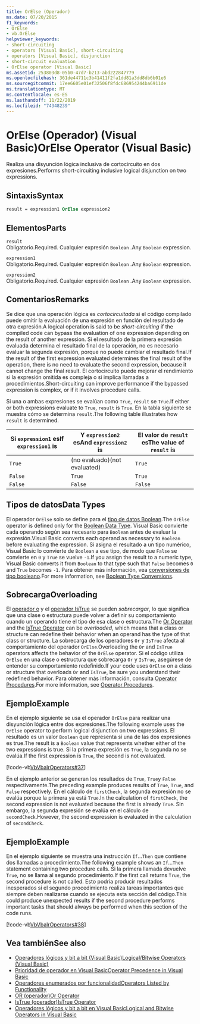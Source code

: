 ```yaml
---
title: OrElse (Operador)
ms.date: 07/20/2015
f1_keywords:
- OrElse
- vb.OrElse
helpviewer_keywords:
- short-circuiting
- operators [Visual Basic], short-circuiting
- operators [Visual Basic], disjunction
- short-circuit evaluation
- OrElse operator [Visual Basic]
ms.assetid: 253803d8-05b0-47d7-b213-abd222847779
ms.openlocfilehash: 361de44711c3b41411f2fa1dd81a3dd8db6b01e6
ms.sourcegitcommit: 17ee6605e01ef32506f8fdc686954244ba6911de
ms.translationtype: MT
ms.contentlocale: es-ES
ms.lasthandoff: 11/22/2019
ms.locfileid: "74348239"
---
```

# <a name="orelse-operator-visual-basic"></a><span data-ttu-id="801f0-102">OrElse (Operador) (Visual Basic)</span><span class="sxs-lookup"><span data-stu-id="801f0-102">OrElse Operator (Visual Basic)</span></span>
<span data-ttu-id="801f0-103">Realiza una disyunción lógica inclusiva de cortocircuito en dos expresiones.</span><span class="sxs-lookup"><span data-stu-id="801f0-103">Performs short-circuiting inclusive logical disjunction on two expressions.</span></span>  
  
## <a name="syntax"></a><span data-ttu-id="801f0-104">Sintaxis</span><span class="sxs-lookup"><span data-stu-id="801f0-104">Syntax</span></span>  
  
```vb
result = expression1 OrElse expression2  
```  
  
## <a name="parts"></a><span data-ttu-id="801f0-105">Elementos</span><span class="sxs-lookup"><span data-stu-id="801f0-105">Parts</span></span>  
 `result`  
 <span data-ttu-id="801f0-106">Obligatorio.</span><span class="sxs-lookup"><span data-stu-id="801f0-106">Required.</span></span> <span data-ttu-id="801f0-107">Cualquier expresión `Boolean` .</span><span class="sxs-lookup"><span data-stu-id="801f0-107">Any `Boolean` expression.</span></span>  
  
 `expression1`  
 <span data-ttu-id="801f0-108">Obligatorio.</span><span class="sxs-lookup"><span data-stu-id="801f0-108">Required.</span></span> <span data-ttu-id="801f0-109">Cualquier expresión `Boolean` .</span><span class="sxs-lookup"><span data-stu-id="801f0-109">Any `Boolean` expression.</span></span>  
  
 `expression2`  
 <span data-ttu-id="801f0-110">Obligatorio.</span><span class="sxs-lookup"><span data-stu-id="801f0-110">Required.</span></span> <span data-ttu-id="801f0-111">Cualquier expresión `Boolean` .</span><span class="sxs-lookup"><span data-stu-id="801f0-111">Any `Boolean` expression.</span></span>  
  
## <a name="remarks"></a><span data-ttu-id="801f0-112">Comentarios</span><span class="sxs-lookup"><span data-stu-id="801f0-112">Remarks</span></span>  
 <span data-ttu-id="801f0-113">Se dice que una operación lógica es *cortocircuitada* si el código compilado puede omitir la evaluación de una expresión en función del resultado de otra expresión.</span><span class="sxs-lookup"><span data-stu-id="801f0-113">A logical operation is said to be *short-circuiting* if the compiled code can bypass the evaluation of one expression depending on the result of another expression.</span></span> <span data-ttu-id="801f0-114">Si el resultado de la primera expresión evaluada determina el resultado final de la operación, no es necesario evaluar la segunda expresión, porque no puede cambiar el resultado final.</span><span class="sxs-lookup"><span data-stu-id="801f0-114">If the result of the first expression evaluated determines the final result of the operation, there is no need to evaluate the second expression, because it cannot change the final result.</span></span> <span data-ttu-id="801f0-115">El cortocircuito puede mejorar el rendimiento si la expresión omitida es compleja o si implica llamadas a procedimientos.</span><span class="sxs-lookup"><span data-stu-id="801f0-115">Short-circuiting can improve performance if the bypassed expression is complex, or if it involves procedure calls.</span></span>  
  
 <span data-ttu-id="801f0-116">Si una o ambas expresiones se evalúan como `True`, `result` se `True`.</span><span class="sxs-lookup"><span data-stu-id="801f0-116">If either or both expressions evaluate to `True`, `result` is `True`.</span></span> <span data-ttu-id="801f0-117">En la tabla siguiente se muestra cómo se determina `result`.</span><span class="sxs-lookup"><span data-stu-id="801f0-117">The following table illustrates how `result` is determined.</span></span>  
  
|<span data-ttu-id="801f0-118">Si `expression1` es</span><span class="sxs-lookup"><span data-stu-id="801f0-118">If `expression1` is</span></span>|<span data-ttu-id="801f0-119">Y `expression2` es</span><span class="sxs-lookup"><span data-stu-id="801f0-119">And `expression2` is</span></span>|<span data-ttu-id="801f0-120">El valor de `result` es</span><span class="sxs-lookup"><span data-stu-id="801f0-120">The value of `result` is</span></span>|  
|-------------------------|--------------------------|------------------------------|  
|`True`|<span data-ttu-id="801f0-121">(no evaluado)</span><span class="sxs-lookup"><span data-stu-id="801f0-121">(not evaluated)</span></span>|`True`|  
|`False`|`True`|`True`|  
|`False`|`False`|`False`|  
  
## <a name="data-types"></a><span data-ttu-id="801f0-122">Tipos de datos</span><span class="sxs-lookup"><span data-stu-id="801f0-122">Data Types</span></span>  
 <span data-ttu-id="801f0-123">El operador `OrElse` solo se define para el [tipo de datos Boolean](../../../visual-basic/language-reference/data-types/boolean-data-type.md).</span><span class="sxs-lookup"><span data-stu-id="801f0-123">The `OrElse` operator is defined only for the [Boolean Data Type](../../../visual-basic/language-reference/data-types/boolean-data-type.md).</span></span> <span data-ttu-id="801f0-124">Visual Basic convierte cada operando según sea necesario para `Boolean` antes de evaluar la expresión.</span><span class="sxs-lookup"><span data-stu-id="801f0-124">Visual Basic converts each operand as necessary to `Boolean` before evaluating the expression.</span></span> <span data-ttu-id="801f0-125">Si asigna el resultado a un tipo numérico, Visual Basic lo convierte de `Boolean` a ese tipo, de modo que `False` se convierte en `0` y `True` se vuelve `-1`.</span><span class="sxs-lookup"><span data-stu-id="801f0-125">If you assign the result to a numeric type, Visual Basic converts it from `Boolean` to that type such that `False` becomes `0` and `True` becomes `-1`.</span></span>
<span data-ttu-id="801f0-126">Para obtener más información, vea [conversiones de tipo booleano](../data-types/boolean-data-type.md#type-conversions).</span><span class="sxs-lookup"><span data-stu-id="801f0-126">For more information, see [Boolean Type Conversions](../data-types/boolean-data-type.md#type-conversions).</span></span>
  
## <a name="overloading"></a><span data-ttu-id="801f0-127">Sobrecarga</span><span class="sxs-lookup"><span data-stu-id="801f0-127">Overloading</span></span>  
 <span data-ttu-id="801f0-128">El [operador o](../../../visual-basic/language-reference/operators/or-operator.md) y el [operador IsTrue](../../../visual-basic/language-reference/operators/istrue-operator.md) se pueden *sobrecargar*, lo que significa que una clase o estructura puede volver a definir su comportamiento cuando un operando tiene el tipo de esa clase o estructura.</span><span class="sxs-lookup"><span data-stu-id="801f0-128">The [Or Operator](../../../visual-basic/language-reference/operators/or-operator.md) and the [IsTrue Operator](../../../visual-basic/language-reference/operators/istrue-operator.md) can be *overloaded*, which means that a class or structure can redefine their behavior when an operand has the type of that class or structure.</span></span> <span data-ttu-id="801f0-129">La sobrecarga de los operadores `Or` y `IsTrue` afecta al comportamiento del operador `OrElse`.</span><span class="sxs-lookup"><span data-stu-id="801f0-129">Overloading the `Or` and `IsTrue` operators affects the behavior of the `OrElse` operator.</span></span> <span data-ttu-id="801f0-130">Si el código utiliza `OrElse` en una clase o estructura que sobrecarga `Or` y `IsTrue`, asegúrese de entender su comportamiento redefinido.</span><span class="sxs-lookup"><span data-stu-id="801f0-130">If your code uses `OrElse` on a class or structure that overloads `Or` and `IsTrue`, be sure you understand their redefined behavior.</span></span> <span data-ttu-id="801f0-131">Para obtener más información, consulta [Operator Procedures](../../../visual-basic/programming-guide/language-features/procedures/operator-procedures.md).</span><span class="sxs-lookup"><span data-stu-id="801f0-131">For more information, see [Operator Procedures](../../../visual-basic/programming-guide/language-features/procedures/operator-procedures.md).</span></span>  
  
## <a name="example"></a><span data-ttu-id="801f0-132">Ejemplo</span><span class="sxs-lookup"><span data-stu-id="801f0-132">Example</span></span>  
 <span data-ttu-id="801f0-133">En el ejemplo siguiente se usa el operador `OrElse` para realizar una disyunción lógica entre dos expresiones.</span><span class="sxs-lookup"><span data-stu-id="801f0-133">The following example uses the `OrElse` operator to perform logical disjunction on two expressions.</span></span> <span data-ttu-id="801f0-134">El resultado es un valor `Boolean` que representa si una de las dos expresiones es true.</span><span class="sxs-lookup"><span data-stu-id="801f0-134">The result is a `Boolean` value that represents whether either of the two expressions is true.</span></span> <span data-ttu-id="801f0-135">Si la primera expresión es `True`, la segunda no se evalúa.</span><span class="sxs-lookup"><span data-stu-id="801f0-135">If the first expression is `True`, the second is not evaluated.</span></span>  
  
 [!code-vb[VbVbalrOperators#37](~/samples/snippets/visualbasic/VS_Snippets_VBCSharp/VbVbalrOperators/VB/Class1.vb#37)]  
  
 <span data-ttu-id="801f0-136">En el ejemplo anterior se generan los resultados de `True`, `True`y `False` respectivamente.</span><span class="sxs-lookup"><span data-stu-id="801f0-136">The preceding example produces results of `True`, `True`, and `False` respectively.</span></span> <span data-ttu-id="801f0-137">En el cálculo de `firstCheck`, la segunda expresión no se evalúa porque la primera ya está `True`.</span><span class="sxs-lookup"><span data-stu-id="801f0-137">In the calculation of `firstCheck`, the second expression is not evaluated because the first is already `True`.</span></span> <span data-ttu-id="801f0-138">Sin embargo, la segunda expresión se evalúa en el cálculo de `secondCheck`.</span><span class="sxs-lookup"><span data-stu-id="801f0-138">However, the second expression is evaluated in the calculation of `secondCheck`.</span></span>  
  
## <a name="example"></a><span data-ttu-id="801f0-139">Ejemplo</span><span class="sxs-lookup"><span data-stu-id="801f0-139">Example</span></span>  
 <span data-ttu-id="801f0-140">En el ejemplo siguiente se muestra una instrucción `If`...`Then` que contiene dos llamadas a procedimiento.</span><span class="sxs-lookup"><span data-stu-id="801f0-140">The following example shows an `If`...`Then` statement containing two procedure calls.</span></span> <span data-ttu-id="801f0-141">Si la primera llamada devuelve `True`, no se llama al segundo procedimiento.</span><span class="sxs-lookup"><span data-stu-id="801f0-141">If the first call returns `True`, the second procedure is not called.</span></span> <span data-ttu-id="801f0-142">Esto podría producir resultados inesperados si el segundo procedimiento realiza tareas importantes que siempre deben realizarse cuando se ejecuta esta sección del código.</span><span class="sxs-lookup"><span data-stu-id="801f0-142">This could produce unexpected results if the second procedure performs important tasks that should always be performed when this section of the code runs.</span></span>  
  
 [!code-vb[VbVbalrOperators#38](~/samples/snippets/visualbasic/VS_Snippets_VBCSharp/VbVbalrOperators/VB/Class1.vb#38)]  
  
## <a name="see-also"></a><span data-ttu-id="801f0-143">Vea también</span><span class="sxs-lookup"><span data-stu-id="801f0-143">See also</span></span>

- [<span data-ttu-id="801f0-144">Operadores lógicos y bit a bit (Visual Basic)</span><span class="sxs-lookup"><span data-stu-id="801f0-144">Logical/Bitwise Operators (Visual Basic)</span></span>](../../../visual-basic/language-reference/operators/logical-bitwise-operators.md)
- [<span data-ttu-id="801f0-145">Prioridad de operador en Visual Basic</span><span class="sxs-lookup"><span data-stu-id="801f0-145">Operator Precedence in Visual Basic</span></span>](../../../visual-basic/language-reference/operators/operator-precedence.md)
- [<span data-ttu-id="801f0-146">Operadores enumerados por funcionalidad</span><span class="sxs-lookup"><span data-stu-id="801f0-146">Operators Listed by Functionality</span></span>](../../../visual-basic/language-reference/operators/operators-listed-by-functionality.md)
- [<span data-ttu-id="801f0-147">OR (operador)</span><span class="sxs-lookup"><span data-stu-id="801f0-147">Or Operator</span></span>](../../../visual-basic/language-reference/operators/or-operator.md)
- [<span data-ttu-id="801f0-148">IsTrue (operador)</span><span class="sxs-lookup"><span data-stu-id="801f0-148">IsTrue Operator</span></span>](../../../visual-basic/language-reference/operators/istrue-operator.md)
- [<span data-ttu-id="801f0-149">Operadores lógicos y bit a bit en Visual Basic</span><span class="sxs-lookup"><span data-stu-id="801f0-149">Logical and Bitwise Operators in Visual Basic</span></span>](../../../visual-basic/programming-guide/language-features/operators-and-expressions/logical-and-bitwise-operators.md)
